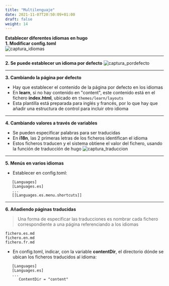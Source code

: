 ```yaml
---
title: "Multilenguaje"
date: 2021-11-07T20:50:09+01:00
draft: false
weight: 14
---
```

**Establecer diferentes idiomas en hugo**  
**1. Modificar config.toml**  
![captura_idiomas](/images/captura_idiomas.png)
***
**2. Se puede establecer un idioma por defecto**
![captura_pordefecto](/images/captura_pordefecto.png)
***
**3. Cambiando la página por defecto**
+ Hay que establecer el contenido de la página por defecto en los idiomas
+ En **learn**, si no hay contenido en "content", este contenido está en el fichero **index.html**, ubicado en `themes/learn/layouts`
+ Esta plantilla está preparada para inglés y francés, por lo que hay que añadir una estructura de control para incluir otro idioma
***
**4. Cambiando valores a través de variables**
+ Se pueden especificar palabras para ser traducidas
+ En **i18n**, las 2 primeras letras de los ficheros identifican el idioma
+ Estos ficheros traducen y el sistema obtiene el valor del fichero, usando la función de traducción de hugo
![captura_traduccion](/images/captura_traduccion.png)
***
**5. Menús en varios idiomas**
+ Establecer en config.toml: 
```
   [Languages]
   [Languages.es]
   ...
   [[Languages.es.menu.shortcuts]]
   ```
***
**6. Añadiendo páginas traducidas**
> Una forma de especificar las traducciones es nombrar cada fichero correspondiente a una página  referenciando a los idiomas  
```
fichero.es.md
fichero.en.md
fichero.fr.md
```  

+ En config.toml, indicar, con la variable **contentDir**, el directorio dónde se ubican los ficheros traducidos al idioma:
```
   [Languages]
   [Languages.es]
   ...
      ContentDir = "content"
```

